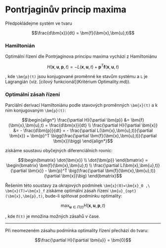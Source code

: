 Pontrjaginův princip maxima
===========================

Předpokládejme systém ve tvaru
```math
\frac{d\bm{x}}{dt} = \bm{f}(\bm{x},\bm{u},t)
```

### Hamiltonián
Optimální řízení dle Pontrjaginova principu maxima vychází z Hamiltoniánu
```math
H(\bm{x},\bm{u},\bm{p},t) = - L(\bm{x},\bm{u},t) + \bm{p}^T\bm{f}(\bm{x},\bm{u},t)
```
, kde ``\bm{p}(t)`` jsou konjugované proměnné ke stavům systému a ``L`` je Lagrangián
(viz. [cílový funkcionál](Kritérium Optimality.md)).

### Optimální zásah řízení
Parciální derivací Hamiltoniánu podle stavových proměnných ``\bm{x}(t)`` a k nim konjugovaným ``\bm{p}(t)``:
```math
\begin{align*}
	\frac{\partial H}{\partial \bm{p}} &= \bm{f}(\bm{x},\bm{u},t) = \frac{d\bm{x}}{dt} \\
	\frac{\partial H}{\partial \bm{x}} &= - \frac{d\bm{p}}{dt}
	= - \frac{\partial L(\bm{x},\bm{u},t)}{\partial \bm{x}} + \bm{p}^T \bigg(\frac{\partial \bm{f}(\bm{x},\bm{u},t)}{\partial \bm{x}}\bigg)
\end{align*}
```
získáme soustavu obyčejných diferenciálních rovnic:
```math
\begin{bmatrix}
	\dot{\bm{x}} \\
	\dot{\bm{p}}
\end{bmatrix}
=
\begin{bmatrix}
	\bm{f}(\bm{x},\bm{u},t) \\
	\frac{\partial L(\bm{x},\bm{u},t)}{\partial \bm{x}} - \bm{p}^T \big(\frac{\partial \bm{f}(\bm{x},\bm{u},t)}{\partial \bm{x}}\big)
\end{bmatrix}
```


Řešením této soustavy za okrajových podmínek ``\bm{x}(0)=\bm{x}_0 ,\ \bm{x}(T)=\bm{x}_f`` získáme optimální zásah řízení ``\bm{u}_{opt}(\bm{x},\bm{p},t)``, bude-li splňovat podmínku optimality:
```math
\max_{\bm{u} \in \Pi(t)} H(\bm{x},\bm{u},\bm{p},t)
```
, kde ``Π(t)`` je množina možných zásahů v čase.

---
Při neomezeném zásahu podmínka optimality řízení přechází do tvaru:
```math
\frac{\partial H}{\partial \bm{u}} = \bm{0}
```


